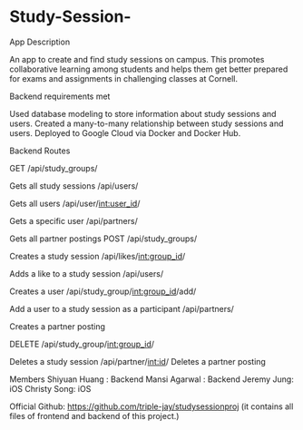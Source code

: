 # Study-Session-

App Description

An app to create and find study sessions on campus. This promotes collaborative learning among students and helps them get better prepared for exams and assignments in challenging classes at Cornell.

Backend requirements met

Used database modeling to store information about study sessions and users. 
Created a many-to-many relationship between study sessions and users.
Deployed to Google Cloud via Docker and Docker Hub.

Backend Routes

GET
/api/study_groups/

Gets all study sessions
/api/users/

Gets all users
/api/user/<int:user_id>/

Gets a specific user
/api/partners/

Gets all partner postings
POST
/api/study_groups/

Creates a study session
/api/likes/<int:group_id>/

Adds a like to a study session
/api/users/

Creates a user
/api/study_group/<int:group_id>/add/

Add a user to a study session as a participant
/api/partners/

Creates a partner posting

DELETE
/api/study_group/<int:group_id>/

Deletes a study session
/api/partner/<int:id>/
Deletes a partner posting

Members 
Shiyuan Huang : Backend 
Mansi Agarwal : Backend 
Jeremy Jung: iOS
Christy Song: iOS

Official Github: https://github.com/triple-jay/studysessionproj 
(it contains all files of frontend and backend of this project.)
